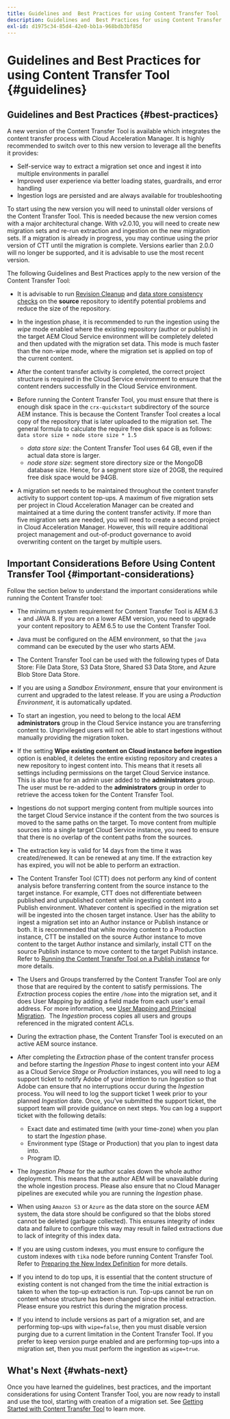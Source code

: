 ```yaml
---
title: Guidelines and  Best Practices for using Content Transfer Tool
description: Guidelines and  Best Practices for using Content Transfer Tool
exl-id: d1975c34-85d4-42e0-bb1a-968bdb3bf85d
---
```

# Guidelines and  Best Practices for using Content Transfer Tool {#guidelines}

## Guidelines and Best Practices {#best-practices}

<!-- Alexandru: hiding for now

>[!CONTEXTUALHELP]
>id="aemcloud_ctt_guidelines"
>title="Guidelines and Best Practices"
>abstract="Review guidelines and best practices to use the Content Transfer tool including revision cleanup tasks, Disk space considerations and more."
>additional-url="https://experienceleague.adobe.com/docs/experience-manager-cloud-service/content/migration-journey/cloud-migration/content-transfer-tool/getting-started-content-transfer-tool.html" text="Important Considerations for using Content Transfer Tool"
>additional-url="https://experienceleague.adobe.com/docs/experience-manager-cloud-service/content/migration-journey/cloud-migration/content-transfer-tool/user-mapping-and-migration.md#important-considerations" text="Important Considerations when Mapping and Migrating Users" 

-->

A new version of the Content Transfer Tool is available which integrates the content transfer process with Cloud Acceleration Manager. It is highly recommended to switch over to this new version to leverage all the benefits it provides:

* Self-service way to extract a migration set once and ingest it into multiple environments in parallel
* Improved user experience via better loading states, guardrails, and error handling 
* Ingestion logs are persisted and are always available for troubleshooting

To start using the new version you will need to uninstall older versions of the Content Transfer Tool. This is needed because the new version comes with a major architectural change. With v2.0.10, you will need to create new migration sets and re-run extraction and ingestion on the new migration sets. If a migration is already in progress, you may continue using the prior version of CTT until the migration is complete.
Versions earlier than 2.0.0 will no longer be supported, and it is advisable to use the most recent version.

The following Guidelines and Best Practices apply to the new version of the Content Transfer Tool:

* It is advisable to run [Revision Cleanup](https://experienceleague.adobe.com/docs/experience-manager-65/deploying/deploying/revision-cleanup.html) and [data store consistency checks](https://helpx.adobe.com/experience-manager/kb/How-to-run-a-datastore-consistency-check-via-oak-run-AEM.html) on the **source** repository to identify potential problems and reduce the size of the repository.

* In the ingestion phase, it is recommended to run the ingestion using the *wipe* mode enabled where the existing repository (author or publish) in the target AEM Cloud Service environment will be completely deleted and then updated with the migration set data. This mode is much faster than the non-wipe mode,  where the migration set is applied on top of the current content.

* After the content transfer activity is completed, the correct project structure is required in the Cloud Service environment to ensure that the content renders successfully in the Cloud Service environment.

* Before running the Content Transfer Tool, you must ensure that there is enough disk space in the `crx-quickstart` subdirectory of the source AEM instance. This is because the Content Transfer Tool creates a local copy of the repository that is later uploaded to the migration set. 
   The general formula to calculate the require free disk space is as follows:
   `data store size + node store size * 1.5`

     * *data store size*: the Content Transfer Tool uses 64 GB, even if the actual data store is larger.
     * *node store size*: segment store directory size or the MongoDB database size.
  Hence, for a segment store size of 20GB, the required free disk space would be 94GB.
  
* A migration set needs to be maintained throughout the content transfer activity to support content top-ups. A maximum of five  migration sets per project in Cloud Acceleration Manager can be created and maintained at a time during the content transfer activity. If more than five migration sets are needed, you will need to create a second project in Cloud Acceleration Manager. However, this will require additional project management and out-of-product governance to avoid overwriting content on the target by multiple users.

## Important Considerations Before Using Content Transfer Tool {#important-considerations}

Follow the section below to understand the important considerations while running the Content Transfer tool:

* The minimum system requirement for Content Transfer Tool is AEM 6.3 + and JAVA 8. If you are on a lower AEM version, you need to upgrade your content repository to AEM 6.5 to use the Content Transfer Tool.

* Java must be configured on the AEM environment, so that the `java` command can be executed by the user who starts AEM.

* The Content Transfer Tool can be used with the following types of Data Store: File Data Store, S3 Data Store, Shared S3 Data Store, and Azure Blob Store Data Store.

* If you are using a *Sandbox Environment*, ensure that your environment is current and upgraded to the latest release. If you are using a *Production Environment*, it is automatically updated.

* To start an ingestion, you need to belong to the local AEM **administrators** group in the Cloud Service instance you are transferring content to. Unprivileged users will not be able to start ingestions without manually providing the migration token.

* If the setting **Wipe existing content on Cloud instance before ingestion** option is enabled, it deletes the entire existing repository and creates a new repository to ingest content into. This means that it resets all settings including permissions on the target Cloud Service instance. This is also true for an admin user added to the **administrators** group. The user must be re-added to the **administrators** group in order to retrieve the access token for the Content Transfer Tool.

* Ingestions do not support merging content from multiple sources into the target Cloud Service instance if the content from the two sources is moved to the same paths on the target. To move content from multiple sources into a single target Cloud Service instance, you need to ensure that there is no overlap of the content paths from the sources.

* The extraction key is valid for 14 days from the time it was created/renewed. It can be renewed at any time. If the extraction key has expired, you will not be able to perform an extraction.

* The Content Transfer Tool (CTT) does not perform any kind of content analysis before transferring content from the source instance to the target instance. For example, CTT does not differentiate between published and unpublished content while ingesting content into a Publish environment. Whatever content is specified in the migration set will be ingested into the chosen target instance. User has the ability to ingest a migration set into an Author instance or Publish instance or both. It is recommended that while moving content to a Production instance, CTT be installed on the source Author instance to move content to the target Author instance and similarly, install CTT on the source Publish instance to move content to the target Publish instance. Refer to [Running the Content Transfer Tool on a Publish instance](https://experienceleague.adobe.com/docs/experience-manager-cloud-service/moving/cloud-migration/content-transfer-tool/using-content-transfer-tool.md?lang=en#running-ctt-on-publish) for more details.

* The Users and Groups transferred by the Content Transfer Tool are only those that are required by the content to satisfy permissions. The _Extraction_ process copies the entire `/home` into the migration set, and it does User Mapping by adding a field made from each user's email address. For more information, see [User Mapping and Principal Migration](/help/journey-migration/content-transfer-tool/using-content-transfer-tool/user-mapping-and-migration.md).  The _Ingestion_ process copies all users and groups referenced in the migrated content ACLs.

* During the extraction phase, the Content Transfer Tool is executed on an active AEM source instance.

* After completing the *Extraction* phase of the content transfer process and before starting the *Ingestion Phase* to ingest content into your AEM as a Cloud Service *Stage* or *Production* instances, you will need to log a support ticket to notify Adobe of your intention to run *Ingestion* so that Adobe can ensure that no interruptions occur during the *Ingestion* process. You will need to log the support ticket 1 week prior to your planned *Ingestion* date. Once, you've submitted the support ticket, the support team will provide guidance on next steps. You can log a support ticket with the following details:

   * Exact date and estimated time (with your time-zone) when you plan to start the *Ingestion* phase. 
   * Environment type (Stage or Production) that you plan to ingest data into.
   * Program ID.

* The *Ingestion Phase* for the author scales down the whole author deployment. This means that the author AEM will be unavailable during the whole ingestion process. Please also ensure that no Cloud Manager pipelines are executed while you are running the *Ingestion* phase. 

* When using `Amazon S3` or `Azure` as the data store on the source AEM system, the data store should be configured so that the blobs stored cannot be deleted (garbage collected). This ensures integrity of index data and failure to configure this way may result in failed extractions due to lack of integrity of this index data.

* If you are using custom indexes, you must ensure to configure  the custom indexes with `tika` node before running Content Transfer Tool. Refer to [Preparing the New Index Definition](https://experienceleague.adobe.com/docs/experience-manager-cloud-service/operations/indexing.html?lang=en#preparing-the-new-index-definition) for more details.

* If you intend to do top ups, it is essential that the content structure of existing content is not changed from the time the initial extraction is taken to when the top-up extraction is run. Top-ups cannot be run on content whose structure has been changed since the initial extraction. Please ensure you restrict this during the migration process.

* If you intend to include versions as part of a migration set, and are performing top-ups with `wipe=false`, then you must disable version purging due to a current limitation in the Content Transfer Tool. If you prefer to keep version purge enabled and are performing top-ups into a migration set, then you must perform the ingestion as `wipe=true`.

## What's Next {#whats-next}

Once you have learned the guidelines, best practices, and the important considerations for using Content Transfer Tool, you are now ready to install and use the tool, starting with creation of a migration set. See [Getting Started with Content Transfer Tool](/help/journey-migration/content-transfer-tool/using-content-transfer-tool/getting-started-content-transfer-tool.md) to learn more.
